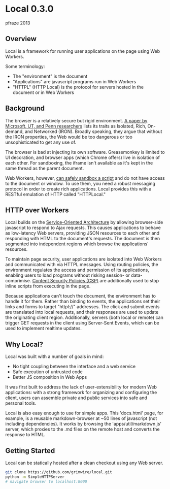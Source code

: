 Local 0.3.0
===========

pfraze 2013


## Overview

Local is a framework for running user applications on the page using Web Workers.

Some terminology:

 - The "environment" is the document
 - "Applications" are javascript programs run in Web Workers
 - "HTTPL" (HTTP Local) is the protocol for servers hosted in the document or in Web Workers


## Background

The browser is a relatively secure but rigid environment. <a href="http://www.cs.utexas.edu/~mwalfish/papers/zoog-hotnets11.pdf" target="_top">A paper by Microsoft, UT, and Penn researchers</a> lists its traits as Isolated, Rich, On-demand, and Networked (IRON). Broadly speaking, they argue that without the IRON properties, the Web would be too dangerous or too unsophisticated to get any use of.

The browser is bad at injecting its own software. Greasemonkey is limited to UI decoration, and browser apps (which Chrome offers) live in isolation of each other. For sandboxing, the iframe isn't available as it's kept in the same thread as the parent document.

Web Workers, however, <a href="http://stackoverflow.com/questions/12209657/how-can-i-sandbox-untrusted-user-submitted-javascript-content" target="_top">can safely sandbox a script</a> and do not have access to the document or window. To use them, you need a robust messaging protocol in order to create rich applications. Local provides this with a RESTful emulation of HTTP called "HTTPLocal."


## HTTP over Workers

Local builds on the <a target="_top" href="http://en.wikipedia.org/wiki/Service-oriented_architecture">Service-Oriented Architecture</a> by allowing browser-side javascript to respond to Ajax requests. This causes applications to behave as low-latency Web servers, providing JSON resources to each other and responding with HTML to the document's requests. The document is then segmented into independent regions which browse the applications' resources.

To maintain page security, user applications are isolated into Web Workers and communicated with via HTTPL messages. Using routing policies, the environment regulates the access and permission of its applications, enabling users to load programs without risking session- or data-comprimise. <a target="_top" href="https://developer.mozilla.org/en-US/docs/Security/CSP">Content Security Policies (CSP)</a> are additionally used to stop inline scripts from executing in the page.

Because applications can't touch the document, the environment has to handle it for them. Rather than binding to events, the applications set their links and forms to target "httpl://" addresses. The click and submit events are translated into local requests, and their responses are used to update the originating client region. Additionally, servers (both local or remote) can trigger GET requests in the client using Server-Sent Events, which can be used to implement realtime updates.


## Why Local?

Local was built with a number of goals in mind:

 - No tight coupling between the interface and a web service
 - Safe execution of untrusted code
 - Better JS composition in Web Apps

It was first built to address the lack of user-extensibility for modern Web applications: with a strong framework for organizing and configuring the client, users can assemble private and public services into safe and personal tools.

Local is also easy enough to use for simple apps. This 'docs.html' page, for example, is a reusable markdown-browser at ~50 lines of javascript (not including dependencies). It works by browsing the 'apps/util/markdown.js' server, which proxies to the .md files on the remote host and converts the response to HTML.


## Getting Started

Local can be statically hosted after a clean checkout using any Web server.

```bash
git clone https://github.com/grimwire/local.git
python -m SimpleHTTPServer
# navigate browser to localhost:8000
```